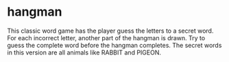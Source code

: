 # hangman
This classic word game has the player guess the letters to a secret word. For each incorrect letter, another part of the hangman is drawn. Try to guess the complete word before the hangman completes. The secret words in this version are all animals like RABBIT and PIGEON.
